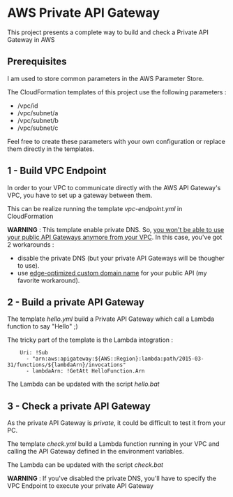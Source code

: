 # AWS Private API Gateway

This project presents a complete way to build and check a Private API Gateway in AWS


## Prerequisites
I am used to store common parameters in the AWS Parameter Store.

The CloudFormation templates of this project use the following parameters :
* /vpc/id
* /vpc/subnet/a
* /vpc/subnet/b
* /vpc/subnet/c

Feel free to create these parameters with your own configuration or replace them directly in the templates.


## 1 - Build VPC Endpoint
In order to your VPC to communicate directly with the AWS API Gateway's VPC, you have to set up a gateway between them.

This can be realize running the template *vpc-endpoint.yml* in CloudFormation

**WARNING** : This template enable private DNS. So, [you won't be able to use your public API Gateways anymore from your VPC](https://aws.amazon.com/premiumsupport/knowledge-center/api-gateway-vpc-connections/?nc1=h_ls). In this case, you've got 2 workarounds :
* disable the private DNS (but your private API Gateways will be thougher to use).
* use [edge-optimized custom domain name](https://docs.aws.amazon.com/apigateway/latest/developerguide/how-to-edge-optimized-custom-domain-name.html) for your public API (my favorite workaround).


## 2 - Build a private API Gateway
The template *hello.yml* build a Private API Gateway which call a Lambda function to say "Hello" ;)

The tricky part of the template is the Lambda integration :

        Uri: !Sub
          - "arn:aws:apigateway:${AWS::Region}:lambda:path/2015-03-31/functions/${lambdaArn}/invocations"
          - lambdaArn: !GetAtt HelloFunction.Arn

The Lambda can be updated with the script *hello.bat*

## 3 - Check a private API Gateway
As the private API Gateway is *private*, it could be difficult to test it from your PC.

The template *check.yml* build a Lambda function running in your VPC and calling the API Gateway defined in the environment variables.

The Lambda can be updated with the script *check.bat*

**WARNING** : If you've disabled the private DNS, you'll have to specify the VPC Endpoint to execute your private API Gateway
